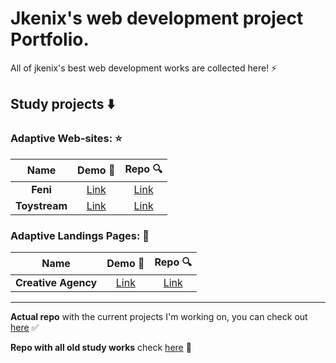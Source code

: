 # Jkenix's web development project Portfolio. 

All of jkenix's best web development works are collected here! ⚡

## **Study projects** ⬇️

### Adaptive Web-sites: ⭐  

|Name|Demo 🔗|Repo 🔍|
|:------------------:|:------:|:------:|
|**Feni**|[Link](https://feni.pages.dev/)|[Link](https://github.com/jkenix/jkenix-project/tree/feni-website)|
|**Toystream**|[Link](https://toystream.pages.dev/)|[Link](https://github.com/jkenix/jkenix.github.io/tree/toystream) |

### Adaptive Landings Pages: 🌟  

|Name|Demo 🔗|Repo 🔍|
|:------------------:|:------:|:------:|
|**Creative Agency**|[Link](https://creative-agency-hev.pages.dev/)|[Link](https://github.com/jkenix/jkenix-projects/tree/creative-agency)|

---

**Actual repo** with the current projects I'm working on, you can check out [here](https://github.com/jkenix/jkenix-projects) ✅

**Repo with all old study works** check [here](https://github.com/jkenix/jkenix.github.io) 🔗  
